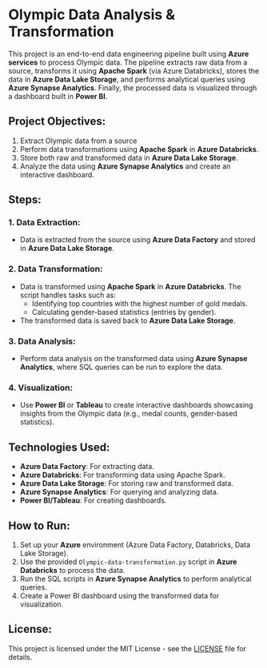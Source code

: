 # Olympic Data Analysis & Transformation

This project is an end-to-end data engineering pipeline built using **Azure services** to process Olympic data. The pipeline extracts raw data from a source, transforms it using **Apache Spark** (via Azure Databricks), stores the data in **Azure Data Lake Storage**, and performs analytical queries using **Azure Synapse Analytics**. Finally, the processed data is visualized through a dashboard built in **Power BI**.

## Project Objectives:
1. Extract Olympic data from a source
2. Perform data transformations using **Apache Spark** in **Azure Databricks**.
3. Store both raw and transformed data in **Azure Data Lake Storage**.
4. Analyze the data using **Azure Synapse Analytics** and create an interactive dashboard.

## Steps:

### 1. Data Extraction:
- Data is extracted from the source using **Azure Data Factory** and stored in **Azure Data Lake Storage**.

### 2. Data Transformation:
- Data is transformed using **Apache Spark** in **Azure Databricks**. The script handles tasks such as:
  - Identifying top countries with the highest number of gold medals.
  - Calculating gender-based statistics (entries by gender).
- The transformed data is saved back to **Azure Data Lake Storage**.

### 3. Data Analysis:
- Perform data analysis on the transformed data using **Azure Synapse Analytics**, where SQL queries can be run to explore the data.

### 4. Visualization:
- Use **Power BI** or **Tableau** to create interactive dashboards showcasing insights from the Olympic data (e.g., medal counts, gender-based statistics).

## Technologies Used:
- **Azure Data Factory**: For extracting data.
- **Azure Databricks**: For transforming data using Apache Spark.
- **Azure Data Lake Storage**: For storing raw and transformed data.
- **Azure Synapse Analytics**: For querying and analyzing data.
- **Power BI/Tableau**: For creating dashboards.

## How to Run:
1. Set up your **Azure** environment (Azure Data Factory, Databricks, Data Lake Storage).
2. Use the provided `Olympic-data-transformation.py` script in **Azure Databricks** to process the data.
3. Run the SQL scripts in **Azure Synapse Analytics** to perform analytical queries.
4. Create a Power BI dashboard using the transformed data for visualization.

## License:
This project is licensed under the MIT License - see the [LICENSE](LICENSE) file for details.
